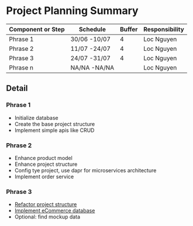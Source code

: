 # Project Planning Summary

| Component or Step | Schedule    | Buffer | Responsibility |
|-------------------|-------------|--------|----------------|
| Phrase 1          | 30/06 -10/07| 4      | Loc Nguyen     |
| Phrase 2          | 11/07 -24/07| 4      | Loc Nguyen     |
| Phrase 3          | 24/07 -31/07| 4      | Loc Nguyen     |
| Phrase n          | NA/NA -NA/NA|        | Loc Nguyen     |

## Detail

### Phrase 1
- Initialize database
- Create the base project structure
- Implement simple apis like CRUD

### Phrase 2
- Enhance product model
- Enhance project structure
- Config tye project, use dapr for microservices architecture
- Implement order service

### Phrase 3
- [Refactor project structure](https://github.com/locnguyen1402/ecommerce-platform/blob/feature/project-structure-enhancement/coding_conventions.md) 
- [Implement eCommerce database](https://mysql.tutorials24x7.com/blog/guide-to-design-database-for-inventory-management-system-in-mysql)
- Optional: find mockup data

